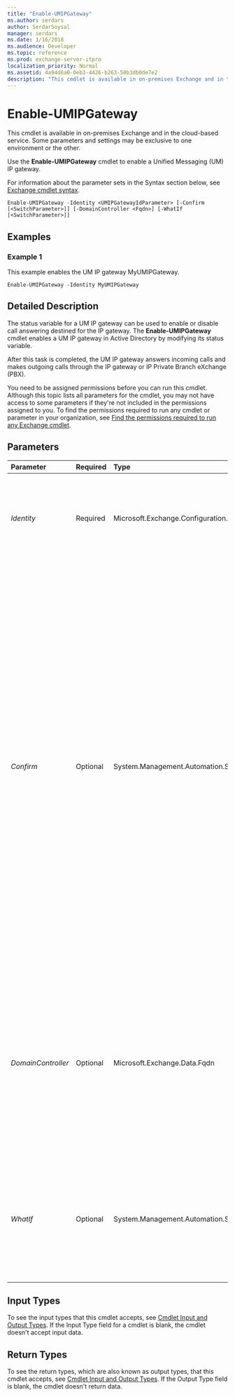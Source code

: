```yaml
---
title: "Enable-UMIPGateway"
ms.author: serdars
author: SerdarSoysal
manager: serdars
ms.date: 1/16/2018
ms.audience: Developer
ms.topic: reference
ms.prod: exchange-server-itpro
localization_priority: Normal
ms.assetid: 4a94d6a0-0eb3-4426-b263-58b3db0de7e2
description: "This cmdlet is available in on-premises Exchange and in the cloud-based service. Some parameters and settings may be exclusive to one environment or the other."
---
```


# Enable-UMIPGateway

This cmdlet is available in on-premises Exchange and in the cloud-based service. Some parameters and settings may be exclusive to one environment or the other. 
  
Use the **Enable-UMIPGateway** cmdlet to enable a Unified Messaging (UM) IP gateway.
  
For information about the parameter sets in the Syntax section below, see [Exchange cmdlet syntax](https://technet.microsoft.com/library/bb123552.aspx). 
  
```
Enable-UMIPGateway -Identity <UMIPGatewayIdParameter> [-Confirm [<SwitchParameter>]] [-DomainController <Fqdn>] [-WhatIf [<SwitchParameter>]]

```

## Examples
<a name="Examples"> </a>

### Example 1

This example enables the UM IP gateway MyUMIPGateway.
  
```
Enable-UMIPGateway -Identity MyUMIPGateway
```

## Detailed Description
<a name="DetailedDescription"> </a>

The status variable for a UM IP gateway can be used to enable or disable call answering destined for the IP gateway. The **Enable-UMIPGateway** cmdlet enables a UM IP gateway in Active Directory by modifying its status variable.
  
After this task is completed, the UM IP gateway answers incoming calls and makes outgoing calls through the IP gateway or IP Private Branch eXchange (PBX).
  
You need to be assigned permissions before you can run this cmdlet. Although this topic lists all parameters for the cmdlet, you may not have access to some parameters if they're not included in the permissions assigned to you. To find the permissions required to run any cmdlet or parameter in your organization, see [Find the permissions required to run any Exchange cmdlet](https://technet.microsoft.com/library/mt432940.aspx).
  
## Parameters
<a name="DetailedDescription"> </a>

|**Parameter**|**Required**|**Type**|**Description**|
|:-----|:-----|:-----|:-----|
| _Identity_ <br/> |Required  <br/> |Microsoft.Exchange.Configuration.Tasks.UMIPGatewayIdParameter  <br/> |The _Identity_ parameter specifies the identifier for the UM IP gateway being enabled. This parameter is the directory object ID for the UM IP gateway. <br/> |
| _Confirm_ <br/> |Optional  <br/> |System.Management.Automation.SwitchParameter  <br/> | The _Confirm_ switch specifies whether to show or hide the confirmation prompt. How this switch affects the cmdlet depends on if the cmdlet requires confirmation before proceeding. <br/>  Destructive cmdlets (for example, **Remove-\*** cmdlets) have a built-in pause that forces you to acknowledge the command before proceeding. For these cmdlets, you can skip the confirmation prompt by using this exact syntax: `-Confirm:$false`.  <br/>  Most other cmdlets (for example, **New-\*** and **Set-\*** cmdlets) don't have a built-in pause. For these cmdlets, specifying the _Confirm_ switch without a value introduces a pause that forces you acknowledge the command before proceeding. <br/> |
| _DomainController_ <br/> |Optional  <br/> |Microsoft.Exchange.Data.Fqdn  <br/> |This parameter is available only in on-premises Exchange.  <br/> The _DomainController_ parameter specifies the domain controller that's used by this cmdlet to read data from or write data to Active Directory. You identify the domain controller by its fully qualified domain name (FQDN). For example, `dc01.contoso.com`.  <br/> |
| _WhatIf_ <br/> |Optional  <br/> |System.Management.Automation.SwitchParameter  <br/> |The _WhatIf_ switch simulates the actions of the command. You can use this switch to view the changes that would occur without actually applying those changes. You don't need to specify a value with this switch. <br/> |
   
## Input Types
<a name="InputTypes"> </a>

To see the input types that this cmdlet accepts, see [Cmdlet Input and Output Types](http://go.microsoft.com/fwlink/p/?linkId=616387). If the Input Type field for a cmdlet is blank, the cmdlet doesn't accept input data. 
  
## Return Types
<a name="ReturnTypes"> </a>

To see the return types, which are also known as output types, that this cmdlet accepts, see [Cmdlet Input and Output Types](http://go.microsoft.com/fwlink/p/?linkId=616387). If the Output Type field is blank, the cmdlet doesn't return data. 
  

